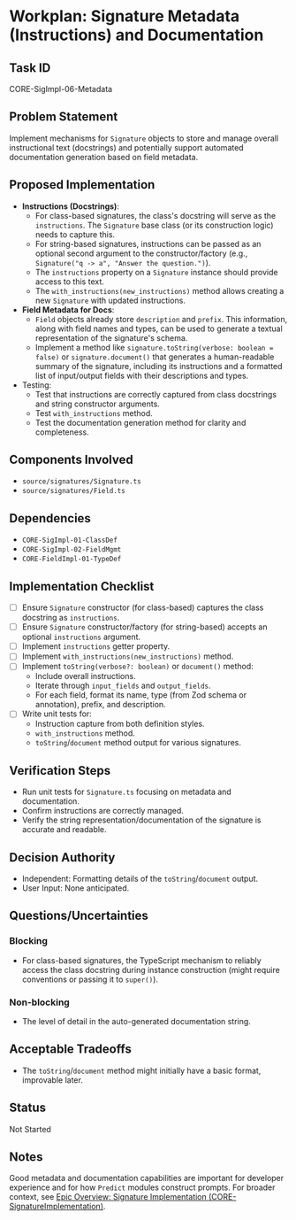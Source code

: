 # Workplan: Signature Metadata (Instructions) and Documentation

## Task ID
CORE-SigImpl-06-Metadata

## Problem Statement
Implement mechanisms for `Signature` objects to store and manage overall instructional text (docstrings) and potentially support automated documentation generation based on field metadata.

## Proposed Implementation
- **Instructions (Docstrings)**:
    - For class-based signatures, the class's docstring will serve as the `instructions`. The `Signature` base class (or its construction logic) needs to capture this.
    - For string-based signatures, instructions can be passed as an optional second argument to the constructor/factory (e.g., `Signature("q -> a", "Answer the question.")`).
    - The `instructions` property on a `Signature` instance should provide access to this text.
    - The `with_instructions(new_instructions)` method allows creating a new `Signature` with updated instructions.
- **Field Metadata for Docs**:
    - `Field` objects already store `description` and `prefix`. This information, along with field names and types, can be used to generate a textual representation of the signature's schema.
    - Implement a method like `signature.toString(verbose: boolean = false)` or `signature.document()` that generates a human-readable summary of the signature, including its instructions and a formatted list of input/output fields with their descriptions and types.
- Testing:
    - Test that instructions are correctly captured from class docstrings and string constructor arguments.
    - Test `with_instructions` method.
    - Test the documentation generation method for clarity and completeness.

## Components Involved
- `source/signatures/Signature.ts`
- `source/signatures/Field.ts`

## Dependencies
- `CORE-SigImpl-01-ClassDef`
- `CORE-SigImpl-02-FieldMgmt`
- `CORE-FieldImpl-01-TypeDef`

## Implementation Checklist
- [ ] Ensure `Signature` constructor (for class-based) captures the class docstring as `instructions`.
- [ ] Ensure `Signature` constructor/factory (for string-based) accepts an optional `instructions` argument.
- [ ] Implement `instructions` getter property.
- [ ] Implement `with_instructions(new_instructions)` method.
- [ ] Implement `toString(verbose?: boolean)` or `document()` method:
    - Include overall instructions.
    - Iterate through `input_fields` and `output_fields`.
    - For each field, format its name, type (from Zod schema or annotation), prefix, and description.
- [ ] Write unit tests for:
    - Instruction capture from both definition styles.
    - `with_instructions` method.
    - `toString`/`document` method output for various signatures.

## Verification Steps
- Run unit tests for `Signature.ts` focusing on metadata and documentation.
- Confirm instructions are correctly managed.
- Verify the string representation/documentation of the signature is accurate and readable.

## Decision Authority
- Independent: Formatting details of the `toString`/`document` output.
- User Input: None anticipated.

## Questions/Uncertainties
### Blocking
- For class-based signatures, the TypeScript mechanism to reliably access the class docstring during instance construction (might require conventions or passing it to `super()`).

### Non-blocking
- The level of detail in the auto-generated documentation string.

## Acceptable Tradeoffs
- The `toString`/`document` method might initially have a basic format, improvable later.

## Status
Not Started

## Notes
Good metadata and documentation capabilities are important for developer experience and for how `Predict` modules construct prompts.
For broader context, see [Epic Overview: Signature Implementation (CORE-SignatureImplementation)](../../docs/planning/workplans/CORE-SignatureImplementation.md).